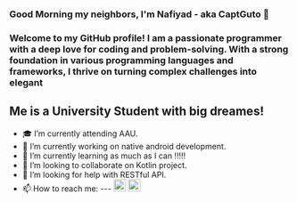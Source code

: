 ### Good Morning my neighbors, I'm Nafiyad - aka CaptGuto 👋

<h3>Welcome to my GitHub profile! I am a passionate programmer with a deep love for coding and problem-solving. With a strong foundation in various programming languages and frameworks, I thrive on turning complex challenges into elegant 

## Me is a University Student with big dreames!
- 🎓 I’m currently attending AAU.
- 🔭 I’m currently working on native android development. 
- 🌱 I’m currently learning as much as I can !!!!!
- 👯 I’m looking to collaborate on Kotlin project.
- 🤔 I’m looking for help with RESTful API.
- 📫 How to reach me:
      --- <a href="https://www.IdonthaveanywhywouldIhaveany.com/"><img src="https://simpleicons.org/icons/linkedin.svg" alt="theWebSite" width="22px"></a>
  <a href="https://www.instagram.com/your_instagram_username/"><img src="https://simpleicons.org/icons/instagram.svg" alt="Instagram" width="22px"></a>


<!--
**CaptGuto/CaptGuto** is a ✨ _special_ ✨ repository because its `README.md` (this file) appears on your GitHub profile.

Here are some ideas to get you started:

- 🔭 I’m currently working on ...
- 🌱 I’m currently learning ...
- 👯 I’m looking to collaborate on ...
- 🤔 I’m looking for help with ...
- 💬 Ask me about ...
- 📫 How to reach me: ...
- 😄 Pronouns: ...
- ⚡ Fun fact: ...
-->
